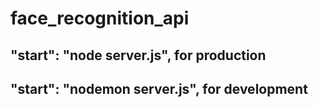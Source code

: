 # face_recognition_api
## "start": "node server.js", for production
## "start": "nodemon server.js", for development